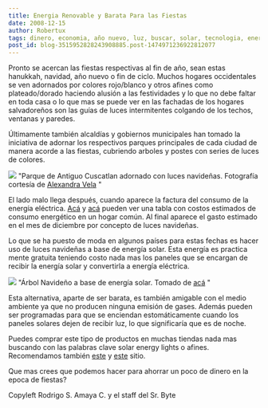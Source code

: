 ```yaml
---
title: Energia Renovable y Barata Para las Fiestas
date: 2008-12-15
author: Robertux
tags: dinero, economia, año nuevo, luz, buscar, solar, tecnologia, energia, green
post_id: blog-3515952828243908885.post-1474971236922812077
---
```


Pronto se acercan las fiestas respectivas al fin de año, sean estas hanukkah, navidad, año nuevo o fin de ciclo. Muchos hogares occidentales se ven adornados por colores rojo/blanco y otros afines como plateado/dorado haciendo alusión a las festividades y lo que no debe faltar en toda casa o lo que mas se puede ver en las fachadas de los hogares salvadoreños son las guías de luces intermitentes colgando de los techos, ventanas y paredes.

Últimamente también alcaldías y gobiernos municipales han tomado la iniciativa de adornar los respectivos parques principales de cada ciudad de manera acorde a las fiestas, cubriendo arboles y postes con series de luces de colores.

[![](https://2.bp.blogspot.com/_jH77WNrMVRA/SUSxOgF9IxI/AAAAAAAAFOY/A1aSXNPzJCE/s400/dsc00490.jpg)](https://2.bp.blogspot.com/_jH77WNrMVRA/SUSxOgF9IxI/AAAAAAAAFOY/A1aSXNPzJCE/s1600-h/dsc00490.jpg)
"Parque de Antiguo Cuscatlan
adornado con luces navideñas. Fotografía cortesía de [Alexandra Vela](http://dulcelimonpartido.blogspot.com/)
"

El lado malo llega después, cuando aparece la factura del consumo de la energía eléctrica. [Acá](http://advisor.lbl.gov/apusage.html) y [acá](https://4.bp.blogspot.com/_jH77WNrMVRA/SUSx8Wygb8I/AAAAAAAAFOg/V1_C6e3_CLY/s1600-h/LEDLights2.jpg) pueden ver una tabla con costos estimados de consumo energético en un hogar común. Al final aparece el gasto estimado en el mes de diciembre por concepto de luces navideñas.

Lo que se ha puesto de moda en algunos países para estas fechas es hacer uso de luces navideñas a base de energía solar. Esta energía es practica mente gratuita teniendo costo nada mas los paneles que se encargan de recibir la energía solar y convertirla a energía eléctrica.

[![](https://3.bp.blogspot.com/_jH77WNrMVRA/SUS4S22V1qI/AAAAAAAAFOo/4stOFQpwp4s/s400/solar+energy+xmas+tree.jpg)](https://3.bp.blogspot.com/_jH77WNrMVRA/SUS4S22V1qI/AAAAAAAAFOo/4stOFQpwp4s/s1600-h/solar+energy+xmas+tree.jpg)
"Árbol Navideño a base de
energía solar. Tomado de [acá](http://flickr.com/photos/ubiqua/3079574237/in/photostream/)
"

Esta alternativa, aparte de ser barata, es también amigable con el medio ambiente ya que no producen ninguna emisión de gases. Además pueden ser programadas para que se enciendan estomáticamente cuando los paneles solares dejen de recibir luz, lo que significaría que es de noche.

Puedes comprar este tipo de productos en muchas tiendas nada mas buscando con las palabras clave solar energy lights o afines. Recomendamos también [este](http://www.siliconsolar.com/solar-christmas-lights.html) y [este](http://mysolarshop.com/holiday.html) sitio.

Que mas crees que podemos hacer para ahorrar un poco de dinero en la epoca de fiestas?

Copyleft Rodrigo S. Amaya C. y el staff del Sr. Byte